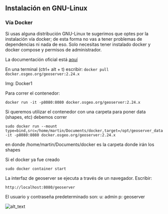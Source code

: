 <h2>Instalación en GNU-Linux</h2>


<h3>Vía Docker</h3>


Si usas alguna distribución GNU-Linux te sugerimos que optes por la instalación vía docker; de esta forma no vas a tener problemas de dependencias ni nada de eso. Solo necesitas tener instalado docker y docker compose y permisos de administrador.

La documentación oficial está [aquí](https://docs.geoserver.org/latest/en/user/installation/docker.html)

En una terminal (ctrl+ alt + t) escribir: ```docker pull docker.osgeo.org/geoserver:2.24.x ```

Img: Docker1

Para correr el contenedor: 

```docker run -it -p8080:8080 docker.osgeo.org/geoserver:2.24.x ```

Si queremos utilizar el contenedor con una carpeta para poner data (shapes, etc) debemos correr

```sudo docker run --mount type=bind,src=/home/martin/Documents/docker,target=/opt/geoserver_data -it -p8080:8080 docker.osgeo.org/geoserver:2.24.x ```

en donde /home/martin/Documents/docker es la carpeta donde irán los shapes

Si el docker ya fue creado

```sudo docker container start```

La interfaz de geoserver se ejecuta a través de un navegador. Escribir: 


```
http://localhost:8080/geoserver
```


El usuario y contraseña predeterminado son: u: admin p: geoserver


![alt_text](images/image1.png "image_tooltip")
